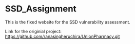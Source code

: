 # SSD_Assignment
This is the fixed website for the SSD vulnerability assessment.

Link for the originial project: https://github.com/ranasingheruchira/UnionPharmacy.git
